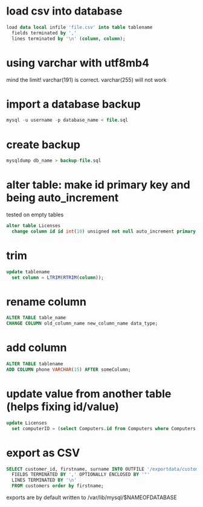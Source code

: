 # load csv into database

```SQL
load data local infile 'file.csv' into table tablename
  fields terminated by ',' 
  lines terminated by '\n' (column, column);
```

# using varchar with utf8mb4

mind the limit! varchar(191) is correct. varchar(255) will not work

# import a database backup

```SQL
mysql -u username -p database_name < file.sql
```

# create backup

```SQL
mysqldump db_name > backup-file.sql
```

# alter table: make id primary key and being auto_increment

tested on empty tables

```SQL
alter table Licenses
  change column id id int(10) unsigned not null auto_increment primary key;
```

# trim

```SQL
update tablename 
  set column = LTRIM(RTRIM(column));
```

# rename column

```SQL
ALTER TABLE table_name
CHANGE COLUMN old_column_name new_column_name data_type;
```

# add column

```SQL
ALTER TABLE tablename
ADD COLUMN phone VARCHAR(15) AFTER someColumn;
```

# update value from another table (helps fixing id/value)

```SQL
update Licenses 
  set computerID = (select Computers.id from Computers where Computers.hostname = Licenses.hostname);
```

# export as CSV

```SQL
SELECT customer_id, firstname, surname INTO OUTFILE '/exportdata/customers.txt'
  FIELDS TERMINATED BY ',' OPTIONALLY ENCLOSED BY '"'
  LINES TERMINATED BY '\n'
  FROM customers order by firstname;
```

exports are by default written to /var/lib/mysql/$NAMEOFDATABASE
